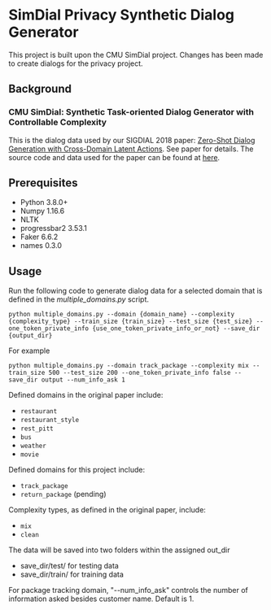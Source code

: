 # SimDial Privacy Synthetic Dialog Generator

This project is built upon the CMU SimDial project. Changes has been made to create dialogs for the privacy project.


## Background

### CMU SimDial: Synthetic Task-oriented Dialog Generator with Controllable Complexity
This is the dialog data used 
by our SIGDIAL 2018 paper: [Zero-Shot Dialog Generation with Cross-Domain Latent Actions](https://arxiv.org/abs/1805.04803). 
See paper for details. The source code and data used for the paper can be found at [here](https://github.com/snakeztc/NeuralDialog-ZSDG).

## Prerequisites

 - Python 3.8.0+
 - Numpy 1.16.6
 - NLTK
 - progressbar2 3.53.1
 - Faker  6.6.2
 - names  0.3.0
 
 
## Usage 
Run the following code to generate dialog data for a selected domain that is defined in the  *multiple_domains.py* script. 
  
    python multiple_domains.py --domain {domain_name} --complexity {complexity_type} --train_size {train_size} --test_size {test_size} --one_token_private_info {use_one_token_private_info_or_not} --save_dir {output_dir}

For example

    python multiple_domains.py --domain track_package --complexity mix --train_size 500 --test_size 200 --one_token_private_info false --save_dir output --num_info_ask 1

Defined domains in the original paper include:
- `restaurant`  
- `restaurant_style`
- `rest_pitt`
- `bus`
- `weather`
- `movie`

Defined domains for this project include:
- `track_package`
- `return_package` (pending)

Complexity types, as defined in the original paper, include:
- `mix`
- `clean`

The data will be saved into two folders within the assigned out_dir
- save_dir/test/ for testing data 
- save_dir/train/ for training data

For package tracking domain, "--num_info_ask" controls the number of information asked besides customer name. Default is 1.


